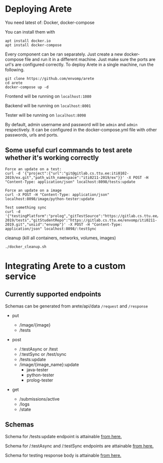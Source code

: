 # Deploying Arete

You need latest of: Docker, docker-compose

You can install them with

```shell script
apt install docker.io
apt install docker-compose
```

Every component can be ran separately. Just create a new docker-compose file and run it in a different machine. 
Just make sure the ports are url's are configured correctly.
To deploy Arete in a single machine, run the following. 

```shell script
git clone https://github.com/envomp/arete
cd arete
docker-compose up -d
```

Frontend will be running on ```localhost:1080```

Backend will be running on ```localhost:8001```

Tester will be running on ```localhost:8098```

By default, admin username and password will be ```admin``` and ```admin``` respectively. It can be configured in the docker-compose.yml file with other passwords, urls and ports.

Some useful curl commands to test arete whether it's working correctly
----
```shell script
Force an update on a test:
curl -d '{"project":{"url":"git@gitlab.cs.ttu.ee:iti0102-2019/ex.git","path_with_namespace":"iti0211-2019/ex"}}' -X POST -H "Content-Type: application/json" localhost:8098/tests:update

Force an update on a image
curl -X POST -H "Content-Type: application/json" localhost:8098/image/python-tester:update

Test something sync
curl -d '{"testingPlatform":"prolog","gitTestSource":"https://gitlab.cs.ttu.ee/iti0211-2019/tests","gitStudentRepo":"https://gitlab.cs.ttu.ee/envomp/iti0211-2019.git","uniid":"envomp"}' -X POST -H "Content-Type: application/json" localhost:8098/:testSync
```

cleanup (kill all containers, networks, volumes, images)
```shell script
./docker_cleanup.sh
```

# Integrating Arete to a custom service

Currently supported endpoints
----

Schemas can be generated from arete/api/data ```/request``` and ```/response```

* put
    * /image/{image}
    * /tests

* post
    * /:testAsync or /test
    * /:testSync or /test/sync
    * /tests:update
    * /image/{image_name}:update
        * java-tester
        * python-tester
        * prolog-tester

* get
    * /submissions/active
    * /logs
    * /state

Schemas
----

Schema for /tests:update endpoint is attainable [from here.](../schemas/arete/request/AreteTestUpdateSchema.json)

Schema for /:testAsync and /:testSync endpoints are attainable [from here.](../schemas/arete/request/AreteRequestSchema.json)

Schema for testing response body is attainable [from here.](../schemas/arete/response/responseSchema.json)

